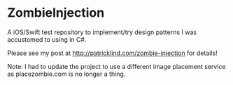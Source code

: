 # ZombieInjection
A iOS/Swift test repository to implement/try design patterns I was accustomed to using in C#.

Please see my post at http://patricklind.com/zombie-injection for details!

Note: I had to update the project to use a different image placement service as placezombie.com is no longer a thing.
